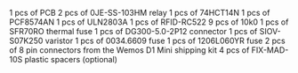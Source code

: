 1 pcs of PCB
2 pcs of 0JE-SS-103HM relay
1 pcs of 74HCT14N
1 pcs of PCF8574AN
1 pcs of ULN2803A
1 pcs of RFID-RC522
9 pcs of 10k0 
1 pcs of SFR70RO thermal fuse
1 pcs of DG300-5.0-2P12 connector
1 pcs of SIOV-S07K250 varistor
1 pcs of 0034.6609 fuse
1 pcs of 1206L060YR fuse
2 pcs of 8 pin connectors from the Wemos D1 Mini shipping kit
4 pcs of FIX-MAD-10S plastic spacers (optional)